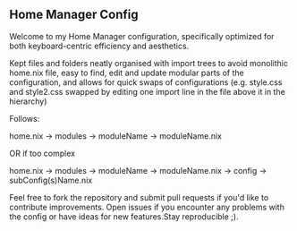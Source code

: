 ## **Home Manager Config**

Welcome to my Home Manager configuration, specifically optimized for both keyboard-centric efficiency and aesthetics.

Kept files and folders neatly organised with import trees to avoid monolithic home.nix file, easy to find, edit and update modular parts of the configuration, and allows for quick swaps of configurations (e.g. style.css and style2.css swapped by editing one import line in the file above it in the hierarchy) 

Follows:

home.nix -> modules -> moduleName -> moduleName.nix

OR if too complex

home.nix -> modules -> moduleName -> moduleName.nix -> config -> subConfig(s)Name.nix


Feel free to fork the repository and submit pull requests if you'd like to contribute improvements. Open issues if you encounter any problems with the config or have ideas for new features.Stay reproducible ;).
